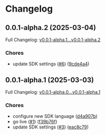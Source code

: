 # Changelog

## 0.0.1-alpha.2 (2025-03-04)

Full Changelog: [v0.0.1-alpha.1...v0.0.1-alpha.2](https://github.com/sudoping01/djelia-sdk-node/compare/v0.0.1-alpha.1...v0.0.1-alpha.2)

### Chores

* update SDK settings ([#6](https://github.com/sudoping01/djelia-sdk-node/issues/6)) ([9cde4a4](https://github.com/sudoping01/djelia-sdk-node/commit/9cde4a4e292d594c33e0527057ed7515f7990ddf))

## 0.0.1-alpha.1 (2025-03-03)

Full Changelog: [v0.0.1-alpha.0...v0.0.1-alpha.1](https://github.com/sudoping01/djelia-sdk-node/compare/v0.0.1-alpha.0...v0.0.1-alpha.1)

### Chores

* configure new SDK language ([d4a907b](https://github.com/sudoping01/djelia-sdk-node/commit/d4a907bc703242b380aca911ae8b3cd90a72bbbb))
* go live ([#1](https://github.com/sudoping01/djelia-sdk-node/issues/1)) ([f39b76f](https://github.com/sudoping01/djelia-sdk-node/commit/f39b76ffb182c7090c809abf496ca66c1d1ce7c7))
* update SDK settings ([#3](https://github.com/sudoping01/djelia-sdk-node/issues/3)) ([eac8c79](https://github.com/sudoping01/djelia-sdk-node/commit/eac8c7952dd3f554045230bf02ac8da75742cac6))
